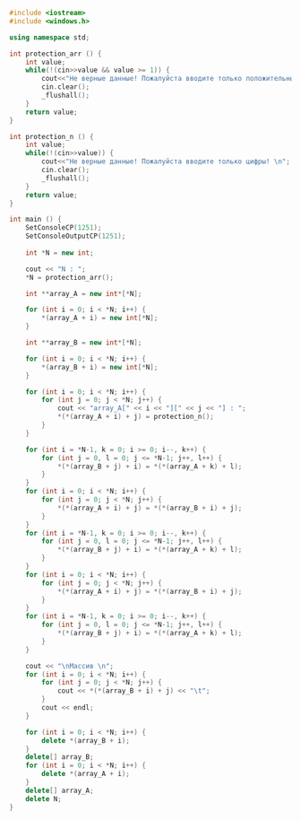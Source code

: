 ﻿```c++
#include <iostream>
#include <windows.h>

using namespace std;

int protection_arr () {
	int value;
	while(!(cin>>value && value >= 1)) {
		cout<<"Не верные данные! Пожалуйста вводите только положительные цифры больше 0! \n";
		cin.clear();
		_flushall();
	}
	return value;
}

int protection_n () {
	int value;
	while(!(cin>>value)) {
		cout<<"Не верные данные! Пожалуйста вводите только цифры! \n";
		cin.clear();
		_flushall();
	}
	return value;
}

int main () {
	SetConsoleCP(1251);
	SetConsoleOutputCP(1251);
	
	int *N = new int;

	cout << "N : ";
	*N = protection_arr();

	int **array_A = new int*[*N];

	for (int i = 0; i < *N; i++) {
		*(array_A + i) = new int[*N];
	}

	int **array_B = new int*[*N];

	for (int i = 0; i < *N; i++) {
		*(array_B + i) = new int[*N];
	}

	for (int i = 0; i < *N; i++) {
		for (int j = 0; j < *N; j++) {
			cout << "array_A[" << i << "][" << j << "] : ";
			*(*(array_A + i) + j) = protection_n();
		}
	}

	for (int i = *N-1, k = 0; i >= 0; i--, k++) {
		for (int j = 0, l = 0; j <= *N-1; j++, l++) {
			*(*(array_B + j) + i) = *(*(array_A + k) + l);
		}
	}
	for (int i = 0; i < *N; i++) {
		for (int j = 0; j < *N; j++) {
			*(*(array_A + i) + j) = *(*(array_B + i) + j);
		}
	}
	for (int i = *N-1, k = 0; i >= 0; i--, k++) {
		for (int j = 0, l = 0; j <= *N-1; j++, l++) {
			*(*(array_B + j) + i) = *(*(array_A + k) + l);
		}
	}
	for (int i = 0; i < *N; i++) {
		for (int j = 0; j < *N; j++) {
			*(*(array_A + i) + j) = *(*(array_B + i) + j);
		}
	}
	for (int i = *N-1, k = 0; i >= 0; i--, k++) {
		for (int j = 0, l = 0; j <= *N-1; j++, l++) {
			*(*(array_B + j) + i) = *(*(array_A + k) + l);
		}
	}

	cout << "\nМассив \n";
	for (int i = 0; i < *N; i++) {
		for (int j = 0; j < *N; j++) {
			cout << *(*(array_B + i) + j) << "\t";
		}
		cout << endl;
	}

	for (int i = 0; i < *N; i++) {
		delete *(array_B + i);
	}
	delete[] array_B;
	for (int i = 0; i < *N; i++) {
		delete *(array_A + i);
	}
	delete[] array_A;
	delete N;
}

```
